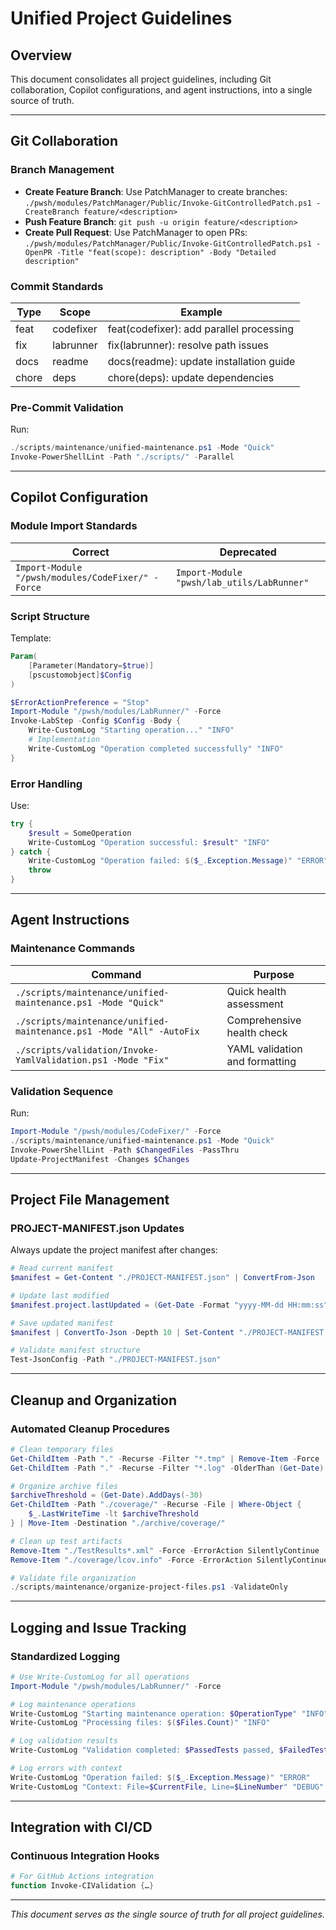 # Unified Project Guidelines

## Overview
This document consolidates all project guidelines, including Git collaboration, Copilot configurations, and agent instructions, into a single source of truth.

---

## Git Collaboration

### Branch Management
- **Create Feature Branch**: Use PatchManager to create branches: `./pwsh/modules/PatchManager/Public/Invoke-GitControlledPatch.ps1 -CreateBranch feature/<description>`
- **Push Feature Branch**: `git push -u origin feature/<description>`
- **Create Pull Request**: Use PatchManager to open PRs: `./pwsh/modules/PatchManager/Public/Invoke-GitControlledPatch.ps1 -OpenPR -Title "feat(scope): description" -Body "Detailed description"`

### Commit Standards
| **Type**   | **Scope**       | **Example**                                |
|------------|-----------------|--------------------------------------------|
| feat       | codefixer       | feat(codefixer): add parallel processing   |
| fix        | labrunner       | fix(labrunner): resolve path issues        |
| docs       | readme          | docs(readme): update installation guide    |
| chore      | deps            | chore(deps): update dependencies           |

### Pre-Commit Validation
Run:
```powershell
./scripts/maintenance/unified-maintenance.ps1 -Mode "Quick"
Invoke-PowerShellLint -Path "./scripts/" -Parallel
```

---

## Copilot Configuration

### Module Import Standards
| **Correct**                               | **Deprecated**                  |
|-------------------------------------------|----------------------------------|
| `Import-Module "/pwsh/modules/CodeFixer/" -Force` | `Import-Module "pwsh/lab_utils/LabRunner"`

### Script Structure
Template:
```powershell
Param(
    [Parameter(Mandatory=$true)]
    [pscustomobject]$Config
)

$ErrorActionPreference = "Stop"
Import-Module "/pwsh/modules/LabRunner/" -Force
Invoke-LabStep -Config $Config -Body {
    Write-CustomLog "Starting operation..." "INFO"
    # Implementation
    Write-CustomLog "Operation completed successfully" "INFO"
}
```

### Error Handling
Use:
```powershell
try {
    $result = SomeOperation
    Write-CustomLog "Operation successful: $result" "INFO"
} catch {
    Write-CustomLog "Operation failed: $($_.Exception.Message)" "ERROR"
    throw
}
```

---

## Agent Instructions

### Maintenance Commands
| **Command**                                | **Purpose**                     |
|-------------------------------------------|----------------------------------|
| `./scripts/maintenance/unified-maintenance.ps1 -Mode "Quick"` | Quick health assessment         |
| `./scripts/maintenance/unified-maintenance.ps1 -Mode "All" -AutoFix` | Comprehensive health check      |
| `./scripts/validation/Invoke-YamlValidation.ps1 -Mode "Fix"` | YAML validation and formatting  |

### Validation Sequence
Run:
```powershell
Import-Module "/pwsh/modules/CodeFixer/" -Force
./scripts/maintenance/unified-maintenance.ps1 -Mode "Quick"
Invoke-PowerShellLint -Path $ChangedFiles -PassThru
Update-ProjectManifest -Changes $Changes
```

---

## Project File Management

### PROJECT-MANIFEST.json Updates
Always update the project manifest after changes:
```powershell
# Read current manifest
$manifest = Get-Content "./PROJECT-MANIFEST.json" | ConvertFrom-Json

# Update last modified
$manifest.project.lastUpdated = (Get-Date -Format "yyyy-MM-dd HH:mm:ss")

# Save updated manifest
$manifest | ConvertTo-Json -Depth 10 | Set-Content "./PROJECT-MANIFEST.json"

# Validate manifest structure
Test-JsonConfig -Path "./PROJECT-MANIFEST.json"
```

---

## Cleanup and Organization

### Automated Cleanup Procedures
```powershell
# Clean temporary files
Get-ChildItem -Path "." -Recurse -Filter "*.tmp" | Remove-Item -Force
Get-ChildItem -Path "." -Recurse -Filter "*.log" -OlderThan (Get-Date).AddDays(-7) | Remove-Item -Force

# Organize archive files
$archiveThreshold = (Get-Date).AddDays(-30)
Get-ChildItem -Path "./coverage/" -Recurse -File | Where-Object { 
    $_.LastWriteTime -lt $archiveThreshold 
} | Move-Item -Destination "./archive/coverage/"

# Clean up test artifacts
Remove-Item "./TestResults*.xml" -Force -ErrorAction SilentlyContinue
Remove-Item "./coverage/lcov.info" -Force -ErrorAction SilentlyContinue

# Validate file organization
./scripts/maintenance/organize-project-files.ps1 -ValidateOnly
```

---

## Logging and Issue Tracking

### Standardized Logging
```powershell
# Use Write-CustomLog for all operations
Import-Module "/pwsh/modules/LabRunner/" -Force

# Log maintenance operations
Write-CustomLog "Starting maintenance operation: $OperationType" "INFO"
Write-CustomLog "Processing files: $($Files.Count)" "INFO"

# Log validation results
Write-CustomLog "Validation completed: $PassedTests passed, $FailedTests failed" "INFO"

# Log errors with context
Write-CustomLog "Operation failed: $($_.Exception.Message)" "ERROR"
Write-CustomLog "Context: File=$CurrentFile, Line=$LineNumber" "DEBUG"
```

---

## Integration with CI/CD

### Continuous Integration Hooks
```powershell
# For GitHub Actions integration
function Invoke-CIValidation {…}
```

---

*This document serves as the single source of truth for all project guidelines.*
